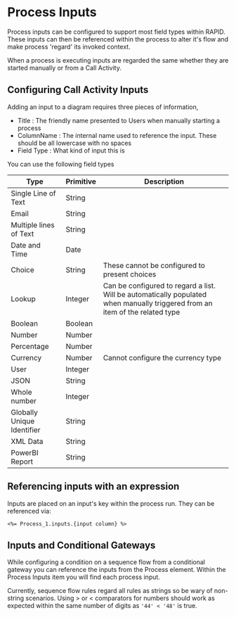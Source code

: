 # Process Inputs

Process inputs can be configured to support most field types within RAPID. These inputs can then be referenced within the process to alter it's flow and make process 'regard' its invoked context.

When a process is executing inputs are regarded the same whether they are started manually or from a Call Activity.

## Configuring Call Activity Inputs

Adding an input to a diagram requires three pieces of information,

- Title : The friendly name presented to Users when manually starting a process
- ColumnName : The internal name used to reference the input. These should be all lowercase with no spaces
- Field Type : What kind of input this is

You can use the following field types

| Type | Primitive | Description |
| --- | --- | --- |
| Single Line of Text | String | |
| Email | String | |
| Multiple lines of Text | String | |
| Date and Time | Date |
| Choice | String | These cannot be configured to present choices | 
| Lookup | Integer | Can be configured to regard a list. Will be automatically populated when manually triggered from an item of the related type |
| Boolean | Boolean | |
| Number | Number | |
| Percentage | Number | |
| Currency | Number | Cannot configure the currency type |
| User | Integer | |
| JSON | String | |
| Whole number | Integer | |
| Globally Unique Identifier | String | |
| XML Data | String | |
| PowerBI Report | String | |


## Referencing inputs with an expression

Inputs are placed on an input's key within the process run. They can be referenced via:

`<%= Process_1.inputs.{input column} %>`

## Inputs and Conditional Gateways

While configuring a condition on a sequence flow from a conditional gateway you can reference the inputs from the Process element. Within the Process Inputs item you will find each process input.

Currently, sequence flow rules regard all rules as strings so be wary of non-string scenarios. Using &gt; or &lt; comparators for numbers should work as expected within the same number of digits as `'44' < '48'` is true.